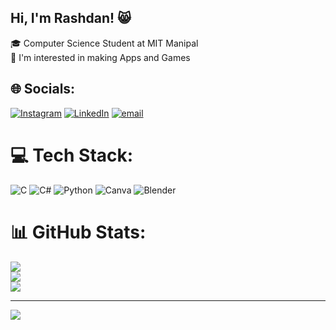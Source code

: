 ## Hi, I'm Rashdan! 😸

🎓 Computer Science Student at MIT Manipal <br/>
📱 I'm interested in making Apps and Games


## 🌐 Socials:
[![Instagram](https://img.shields.io/badge/Instagram-%23E4405F.svg?logo=Instagram&logoColor=white)](https://instagram.com/sheikh_rashdan) [![LinkedIn](https://img.shields.io/badge/LinkedIn-%230077B5.svg?logo=linkedin&logoColor=white)](https://linkedin.com/in/sheikh-mohamed-rashdan-bb31a9343) [![email](https://img.shields.io/badge/Email-D14836?logo=gmail&logoColor=white)](mailto:sheikhmohamedrashdan@gmail.com) 

# 💻 Tech Stack:
![C](https://img.shields.io/badge/c-%2300599C.svg?style=for-the-badge&logo=c&logoColor=white) ![C#](https://img.shields.io/badge/c%23-%23239120.svg?style=for-the-badge&logo=csharp&logoColor=white) ![Python](https://img.shields.io/badge/python-3670A0?style=for-the-badge&logo=python&logoColor=ffdd54) ![Canva](https://img.shields.io/badge/Canva-%2300C4CC.svg?style=for-the-badge&logo=Canva&logoColor=white) ![Blender](https://img.shields.io/badge/blender-%23F5792A.svg?style=for-the-badge&logo=blender&logoColor=white)
# 📊 GitHub Stats:
![](https://github-readme-stats.vercel.app/api?username=Sheikh-Rashdan&theme=tokyonight&hide_border=false&include_all_commits=true&count_private=false)<br/>
![](https://nirzak-streak-stats.vercel.app/?user=Sheikh-Rashdan&theme=tokyonight&hide_border=false)<br/>
![](https://github-readme-stats.vercel.app/api/top-langs/?username=Sheikh-Rashdan&theme=tokyonight&hide_border=false&include_all_commits=true&count_private=false&layout=compact)

---
[![](https://visitcount.itsvg.in/api?id=Sheikh-Rashdan&icon=0&color=11)](https://visitcount.itsvg.in)

<!-- Proudly created with GPRM ( https://gprm.itsvg.in ) -->
